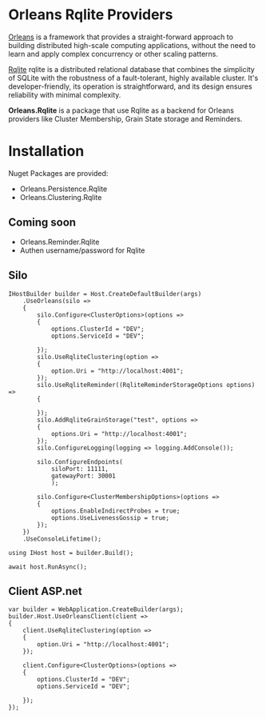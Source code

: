 
# Orleans Rqlite Providers
[Orleans](https://github.com/dotnet/orleans) is a framework that provides a straight-forward approach to building distributed high-scale computing applications, without the need to learn and apply complex concurrency or other scaling patterns. 

[Rqlite](https://www.Rqlite.io/) rqlite is a distributed relational database that combines the simplicity of SQLite with the robustness of a fault-tolerant, highly available cluster. It's developer-friendly, its operation is straightforward, and its design ensures reliability with minimal complexity.

**Orleans.Rqlite** is a package that use Rqlite as a backend for Orleans providers like Cluster Membership, Grain State storage and Reminders. 

# Installation 
Nuget Packages are provided:
- Orleans.Persistence.Rqlite
- Orleans.Clustering.Rqlite

## Coming soon
- Orleans.Reminder.Rqlite
- Authen username/password for Rqlite
  
## Silo
```
IHostBuilder builder = Host.CreateDefaultBuilder(args)
    .UseOrleans(silo =>
    {
        silo.Configure<ClusterOptions>(options =>
        {
            options.ClusterId = "DEV";
            options.ServiceId = "DEV";

        });
        silo.UseRqliteClustering(option =>
        {
            option.Uri = "http://localhost:4001";
        });
        silo.UseRqliteReminder((RqliteReminderStorageOptions options) =>
        {

        });
        silo.AddRqliteGrainStorage("test", options =>
        {
            options.Uri = "http://localhost:4001";
        });
        silo.ConfigureLogging(logging => logging.AddConsole());

        silo.ConfigureEndpoints(
            siloPort: 11111,
            gatewayPort: 30001
            );

        silo.Configure<ClusterMembershipOptions>(options =>
        {
            options.EnableIndirectProbes = true;
            options.UseLivenessGossip = true;
        });
    })
    .UseConsoleLifetime();

using IHost host = builder.Build();

await host.RunAsync();
```

## Client ASP.net
```
var builder = WebApplication.CreateBuilder(args);
builder.Host.UseOrleansClient(client =>
{
    client.UseRqliteClustering(option =>
    {
        option.Uri = "http://localhost:4001";
    });

    client.Configure<ClusterOptions>(options =>
    {
        options.ClusterId = "DEV";
        options.ServiceId = "DEV";

    });
});

```
